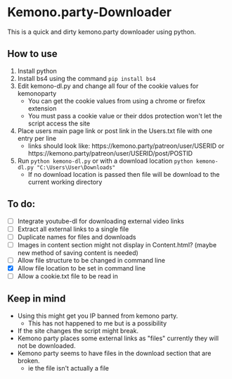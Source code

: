 # Kemono.party-Downloader
This is a quick and dirty kemono.party downloader using python.

## How to use
1. Install python
2. Install bs4 using the command ```pip install bs4``` 
3. Edit kemono-dl.py and change all four of the cookie values for kemonoparty
   - You can get the cookie values from using a chrome or firefox extension
   - You must pass a cookie value or their ddos protection won't let the script access the site 
4. Place users main page link or post link in the Users.txt file with one entry per line
   - links should look like: https://<span></span>kemono.party/patreon/user/USERID or https://<span></span>kemono.party/patreon/user/USERID/post/POSTID
5. Run ```python kemono-dl.py``` or with a download location ```python kemono-dl.py "C:\Users\User\Downloads"```
   - If no download location is passed then file will be download to the current working directory

## To do:
- [ ] Integrate youtube-dl for downloading external video links
- [ ] Extract all external links to a single file
- [ ] Duplicate names for files and downloads
- [ ] Images in content section might not display in Content.html? (maybe new method of saving content is needed)
- [ ] Allow file structure to be changed in command line
- [X] Allow file location to be set in command line
- [ ] Allow a cookie.txt file to be read in 

## Keep in mind
- Using this might get you IP banned from kemono party.
  - This has not happened to me but is a possibility 
- If the site changes the script might break.
- Kemono party places some external links as "files" currently they will not be downloaded.
- Kemono party seems to have files in the download section that are broken.
  - ie the file isn't actually a file
